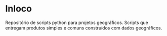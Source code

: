 # Inloco
 Repositório de scripts python para projetos geográficos. 
 Scripts que entregam produtos simples e comuns construídos com dados geográficos.
